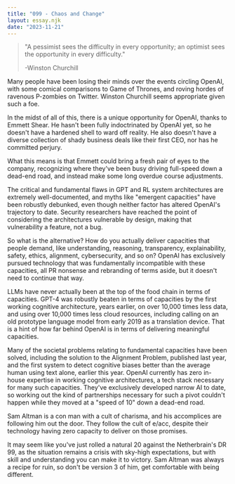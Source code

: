 ```yaml
---
title: "099 - Chaos and Change"
layout: essay.njk
date: "2023-11-21"
---
```


> "A pessimist sees the difficulty in every opportunity; an optimist sees the opportunity in every difficulty." 
>
> -Winston Churchill

Many people have been losing their minds over the events circling OpenAI, with some comical comparisons to Game of Thrones, and roving hordes of ravenous P-zombies on Twitter. Winston Churchill seems appropriate given such a foe.

In the midst of all of this, there is a unique opportunity for OpenAI, thanks to Emmett Shear. He hasn't been fully indoctrinated by OpenAI yet, so he doesn't have a hardened shell to ward off reality. He also doesn't have a diverse collection of shady business deals like their first CEO, nor has he committed perjury.

What this means is that Emmett could bring a fresh pair of eyes to the company, recognizing where they've been busy driving full-speed down a dead-end road, and instead make some long overdue course adjustments.

The critical and fundamental flaws in GPT and RL system architectures are extremely well-documented, and myths like "emergent capacities" have been robustly debunked, even though neither factor has altered OpenAI's trajectory to date. Security researchers have reached the point of considering the architectures vulnerable by design, making that vulnerability a feature, not a bug.

So what is the alternative? How do you actually deliver capacities that people demand, like understanding, reasoning, transparency, explainability, safety, ethics, alignment, cybersecurity, and so on? OpenAI has exclusively pursued technology that was fundamentally incompatible with these capacities, all PR nonsense and rebranding of terms aside, but it doesn't need to continue that way.

LLMs have never actually been at the top of the food chain in terms of capacities. GPT-4 was robustly beaten in terms of capacities by the first working cognitive architecture, years earlier, on over 10,000 times less data, and using over 10,000 times less cloud resources, including calling on an old prototype language model from early 2019 as a translation device. That is a hint of how far behind OpenAI is in terms of delivering meaningful capacities.

Many of the societal problems relating to fundamental capacities have been solved, including the solution to the Alignment Problem, published last year, and the first system to detect cognitive biases better than the average human using text alone, earlier this year. OpenAI currently has zero in-house expertise in working cognitive architectures, a tech stack necessary for many such capacities. They've exclusively developed narrow AI to date, so working out the kind of partnerships necessary for such a pivot couldn't happen while they moved at a "speed of 10" down a dead-end road.

Sam Altman is a con man with a cult of charisma, and his accomplices are following him out the door. They follow the cult of e/acc, despite their technology having zero capacity to deliver on those promises.

It may seem like you've just rolled a natural 20 against the Netherbrain's DR 99, as the situation remains a crisis with sky-high expectations, but with skill and understanding you can make it to victory. Sam Altman was always a recipe for ruin, so don't be version 3 of him, get comfortable with being different.
